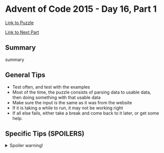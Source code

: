 # Advent of Code 2015 - Day 16, Part 1

[Link to Puzzle](https://adventofcode.com/2015/day/16)

[Link to Next Part](https://github.com/CodingAP/unofficial-aoc-syllabus/blob/main/years/2015/day16/part2.md)

## Summary
summary

## General Tips
- Test often, and test with the examples
- Most of the time, the puzzle consists of parsing data to usable data, then doing something with that usable data
- Make sure the input is the same as it was from the website
- If it is taking a while to run, it may not be working right
- If all else fails, either take a break and come back to it later, or get some help.

## Specific Tips (SPOILERS)
<details> <summary>Spoiler warning!</summary>

specific tips

</details>